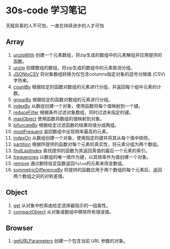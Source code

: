 # 30s-code 学习笔记

天赋异禀的人不可怕，一直在持续进步的人才可怕

## Array

1. [unzipWith](https://github.com/Moons99/30s-code/blob/main/Js/Array/unzipWith.md) 创建一个元素数组，将zip生成的数组中的元素解组并应用提供的函数。 
2. [unzip](https://github.com/Moons99/30s-code/blob/main/Js/Array/unzip.md) 创建数组的数组，将zip生成的数组中的元素取消分组。
3. [JSONtoCSV](https://github.com/Moons99/30s-code/blob/main/Js/Array/JSONtoCSV.md) 将对象数组转换为仅包含columns指定对象的逗号分隔值 (CSV) 字符串。
4. [countBy](https://github.com/Moons99/30s-code/blob/main/Js/Array/countBy.md) 根据给定的函数对数组的元素进行分组，并返回每个组中元素的计数。
5. [groupBy](https://github.com/Moons99/30s-code/blob/main/Js/Array/groupBy.md) 根据给定的函数对数组的元素进行分组。
6. [indexBy](https://github.com/Moons99/30s-code/blob/main/Js/Array/indexBy.md) 从数组创建一个对象，使用函数将每个值映射到一个键。
7. [reduceFilter](https://github.com/Moons99/30s-code/blob/main/Js/Array/reduceFilter.md) 根据条件过滤对象数组，同时过滤未指定的键。
8. [mapObject](https://github.com/Moons99/30s-code/blob/main/Js/Array/mapObject.md) 使用函数将数组的值映射到对象。
9. [bifurcateBy](https://github.com/Moons99/30s-code/blob/main/Js/Array/bifurcateBy.md) 根据给定过滤函数的结果将值分成两组。
10. [mostFrequent](https://github.com/Moons99/30s-code/blob/main/Js/Array/mostFrequent.md) 返回数组中出现频率最高的元素。
11. [indexOn](https://github.com/Moons99/30s-code/blob/main/Js/Array/indexOn.md) 从数组创建一个对象，使用指定的键并将其从每个值中排除。
12. [partition](https://github.com/Moons99/30s-code/blob/main/Js/Array/partition.md) 根据所提供的函数对每个元素的真实性，将元素分组为两个数组。
13. [findLastIndex](https://github.com/Moons99/30s-code/blob/main/Js/Array/findLastIndex.md) 查找提供的函数为其返回真值的最后一个元素的索引。
14. [frequencies](https://github.com/Moons99/30s-code/blob/main/Js/Array/frequencies.md) 以数组的唯一值作为键，以其频率作为值创建一个对象。
15. [remove](https://github.com/Moons99/30s-code/blob/main/Js/Array/remove.md) 通过删除给定函数返回`false`的元素来改变数组。
16. [symmetricDifferenceBy](Js/Array/symmetricDifferenceBy.md) 将提供的函数应用于两个数组的每个元素后，返回两个数组之间的对称差值。

## Object 

1. [get](https://github.com/Moons99/30s-code/blob/main/Js/Object/get.md) 从对象中检索由给定选择器指示的一组属性。
2. [compactObject](https://github.com/Moons99/30s-code/blob/main/Js/Object/compactObject.md) 从对象或数组中移除所有错误值。

## Browser

1. [getURLParameters](https://github.com/Moons99/30s-code/blob/main/Js/Browser/getURLParameters.md) 创建一个包含当前 URL 参数的对象。
